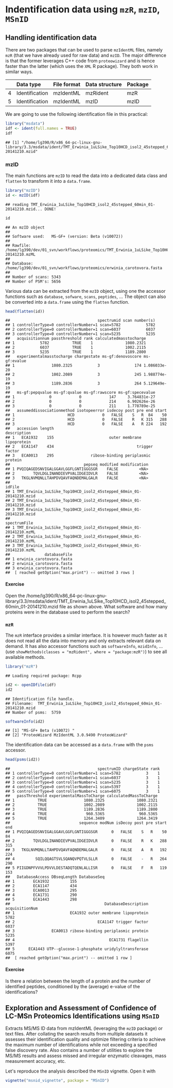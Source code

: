 # Indentification data using `mzR`, `mzID`, `MSnID`

## Handling identification data

There are two packages that can be used to parse `mzIdentML` files,
namely `mzR` (that we have already used for raw data) and `mzID`. The
major difference is that the former leverages C++ code from
`proteowizard` and is hence faster than the latter (which uses the
`XML` R package). They both work in similar ways.


|   |Data type      |File format |Data structure |Package |
|:--|:--------------|:-----------|:--------------|:-------|
|4  |Identification |mzIdentML   |mzRident       |mzR     |
|5  |Identification |mzIdentML   |mzID           |mzID    |

We are going to use the following identification file in this practical:


```r
library("msdata")
idf <- ident(full.names = TRUE)
idf
```

```
## [1] "/home/lg390/R/x86_64-pc-linux-gnu-library/3.3/msdata/ident/TMT_Erwinia_1uLSike_Top10HCD_isol2_45stepped_60min_01-20141210.mzid"
```

### mzID

The main functions are `mzID` to read the data into a dedicated data
class and `flatten` to transform it into a `data.frame`. 


```r
library("mzID")
id <- mzID(idf)
```

```
## reading TMT_Erwinia_1uLSike_Top10HCD_isol2_45stepped_60min_01-20141210.mzid... DONE!
```

```r
id
```

```
## An mzID object
## 
## Software used:   MS-GF+ (version: Beta (v10072))
## 
## Rawfile:         /home/lg390/dev/01_svn/workflows/proteomics/TMT_Erwinia_1uLSike_Top10HCD_isol2_45stepped_60min_01-20141210.mzML
## 
## Database:        /home/lg390/dev/01_svn/workflows/proteomics/erwinia_carotovora.fasta
## 
## Number of scans: 5343
## Number of PSM's: 5656
```

Various data can be extracted from the `mzID` object, using one the
accessor functions such as `database`, `sofware`, `scans`, `peptides`,
... The object can also be converted into a `data.frame` using the
`flatten` function.


```r
head(flatten(id))
```

```
##                                      spectrumid scan number(s)
## 1 controllerType=0 controllerNumber=1 scan=5782           5782
## 2 controllerType=0 controllerNumber=1 scan=6037           6037
## 3 controllerType=0 controllerNumber=1 scan=5235           5235
##   acquisitionnum passthreshold rank calculatedmasstocharge
## 1           5782          TRUE    1              1080.2321
## 2           6037          TRUE    1              1002.2115
## 3           5235          TRUE    1              1189.2800
##   experimentalmasstocharge chargestate ms-gf:denovoscore ms-gf:evalue
## 1                1080.2325           3               174 1.086033e-20
## 2                1002.2089           3               245 1.988774e-19
## 3                1189.2836           3               264 5.129649e-19
##   ms-gf:pepqvalue ms-gf:qvalue ms-gf:rawscore ms-gf:specevalue
## 1               0            0            147     3.764831e-27
## 2               0            0            214     6.902626e-26
## 3               0            0            211     1.778789e-25
##   assumeddissociationmethod isotopeerror isdecoy post pre end start
## 1                       HCD            0   FALSE    S   R  84    50
## 2                       HCD            0   FALSE    R   K 315   288
## 3                       HCD            0   FALSE    A   R 224   192
##   accession length                                       description
## 1   ECA1932    155                        outer membrane lipoprotein
## 2   ECA1147    434                                    trigger factor
## 3   ECA0013    295                ribose-binding periplasmic protein
##                                pepseq modified modification
## 1 PVQIQAGEDSNVIGALGGAVLGGFLGNTIGGGSGR    FALSE         <NA>
## 2        TQVLDGLINANDIEVPVALIDGEIDVLR    FALSE         <NA>
## 3   TKGLNVMQNLLTAHPDVQAVFAQNDEMALGALR    FALSE         <NA>
##                                                                idFile
## 1 TMT_Erwinia_1uLSike_Top10HCD_isol2_45stepped_60min_01-20141210.mzid
## 2 TMT_Erwinia_1uLSike_Top10HCD_isol2_45stepped_60min_01-20141210.mzid
## 3 TMT_Erwinia_1uLSike_Top10HCD_isol2_45stepped_60min_01-20141210.mzid
##                                                          spectrumFile
## 1 TMT_Erwinia_1uLSike_Top10HCD_isol2_45stepped_60min_01-20141210.mzML
## 2 TMT_Erwinia_1uLSike_Top10HCD_isol2_45stepped_60min_01-20141210.mzML
## 3 TMT_Erwinia_1uLSike_Top10HCD_isol2_45stepped_60min_01-20141210.mzML
##               databaseFile
## 1 erwinia_carotovora.fasta
## 2 erwinia_carotovora.fasta
## 3 erwinia_carotovora.fasta
##  [ reached getOption("max.print") -- omitted 3 rows ]
```

#### Exercise

Open the /home/lg390/R/x86_64-pc-linux-gnu-library/3.3/msdata/ident/TMT_Erwinia_1uLSike_Top10HCD_isol2_45stepped_60min_01-20141210.mzid file as shown above. What software and how many
proteins were in the database used to perform the search?

### `mzR`

The `mzR` interface provides a similar interface. It is however much
faster as it does not read all the data into memory and only extracts
relevant data on demand. It has also accessor functions such as
`softwareInfo`, `mzidInfo`, ... (use `showMethods(classes = "mzRident", where = "package:mzR")`)
to see all available methods.


```r
library("mzR")
```

```
## Loading required package: Rcpp
```

```r
id2 <- openIDfile(idf)
id2
```

```
## Identification file handle.
## Filename:  TMT_Erwinia_1uLSike_Top10HCD_isol2_45stepped_60min_01-20141210.mzid 
## Number of psms:  5759
```

```r
softwareInfo(id2)
```

```
## [1] "MS-GF+ Beta (v10072) "                       
## [2] "ProteoWizard MzIdentML 3.0.9490 ProteoWizard"
```

The identification data can be accessed as a `data.frame` with the
`psms` accessor.


```r
head(psms(id2))
```

```
##                                      spectrumID chargeState rank
## 1 controllerType=0 controllerNumber=1 scan=5782           3    1
## 2 controllerType=0 controllerNumber=1 scan=6037           3    1
## 3 controllerType=0 controllerNumber=1 scan=5235           3    1
## 4 controllerType=0 controllerNumber=1 scan=5397           3    1
## 5 controllerType=0 controllerNumber=1 scan=6075           3    1
##   passThreshold experimentalMassToCharge calculatedMassToCharge
## 1          TRUE                1080.2325              1080.2321
## 2          TRUE                1002.2089              1002.2115
## 3          TRUE                1189.2836              1189.2800
## 4          TRUE                 960.5365               960.5365
## 5          TRUE                1264.3409              1264.3419
##                              sequence modNum isDecoy post pre start end
## 1 PVQIQAGEDSNVIGALGGAVLGGFLGNTIGGGSGR      0   FALSE    S   R    50  84
## 2        TQVLDGLINANDIEVPVALIDGEIDVLR      0   FALSE    R   K   288 315
## 3   TKGLNVMQNLLTAHPDVQAVFAQNDEMALGALR      0   FALSE    A   R   192 224
## 4         SQILQQAGTSVLSQANQVPQTVLSLLR      0   FALSE    -   R   264 290
## 5 PIIGDNPFVVVLPDVVLDESTADQTQENLALLISR      0   FALSE    F   R   119 153
##   DatabaseAccess DBseqLength DatabaseSeq
## 1        ECA1932         155            
## 2        ECA1147         434            
## 3        ECA0013         295            
## 4        ECA1731         290            
## 5        ECA1443         298            
##                                         DatabaseDescription acquisitionNum
## 1                        ECA1932 outer membrane lipoprotein           5782
## 2                                    ECA1147 trigger factor           6037
## 3                ECA0013 ribose-binding periplasmic protein           5235
## 4                                         ECA1731 flagellin           5397
## 5      ECA1443 UTP--glucose-1-phosphate uridylyltransferase           6075
##  [ reached getOption("max.print") -- omitted 1 row ]
```

#### Exercise

Is there a relation between the length of a protein and the number of
identified peptides, conditioned by the (average) e-value of the
identifications?



## Exploration and Assessment of Confidence of LC-MSn Proteomics Identifications using `MSnID`

Extracts MS/MS ID data from mzIdentML (leveraging the `mzID` package)
or text files. After collating the search results from multiple
datasets it assesses their identification quality and optimize
filtering criteria to achieve the maximum number of identifications
while not exceeding a specified false discovery rate. Also contains a
number of utilities to explore the MS/MS results and assess missed and
irregular enzymatic cleavages, mass measurement accuracy, etc.

Let's reproduce the analysis described the `MSnID` vignette. Open it
with


```r
vignette("msnid_vignette", package = "MSnID")
```
